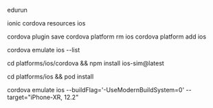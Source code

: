 edurun

ionic cordova resources ios

cordova plugin save
cordova platform rm ios
cordova platform add ios

cordova emulate ios --list

cd platforms/ios/cordova && npm install ios-sim@latest

cd platforms/ios && pod install

cordova emulate ios --buildFlag='-UseModernBuildSystem=0' --target="iPhone-XR, 12.2"
